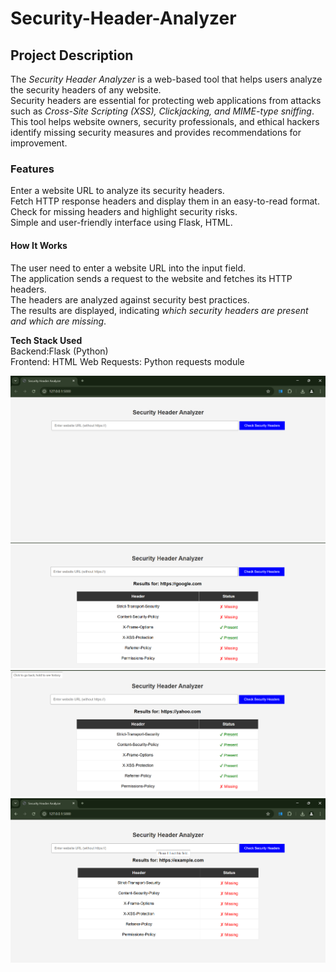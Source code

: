 # Security-Header-Analyzer
##  Project Description  
The *Security Header Analyzer* is a web-based tool that helps users analyze the security headers of any website.  
Security headers are essential for protecting web applications from attacks such as *Cross-Site Scripting (XSS), Clickjacking, and MIME-type sniffing*.  
This tool helps website owners, security professionals, and ethical hackers identify missing security measures and provides recommendations for improvement.  

### Features  
Enter a website URL to analyze its security headers.  
Fetch HTTP response headers and display them in an easy-to-read format.  
Check for missing headers and highlight security risks.  
Simple and user-friendly interface using Flask, HTML.  

#### How It Works  
The user need to enter a website URL into the input field.  
The application sends a request to the website and fetches its HTTP headers.  
The headers are analyzed against security best practices.  
The results are displayed, indicating *which security headers are present and which are missing*.  

**Tech Stack Used**  
Backend:Flask (Python)  
Frontend: HTML 
Web Requests: Python requests module  

![Project Screenshot](https://raw.githubusercontent.com/CRYPTMAN297/Security-Header-Analyzer/main/Snapshot1.png)
![Project Screenshot](https://raw.githubusercontent.com/CRYPTMAN297/Security-Header-Analyzer/main/Snapshot4.png)
![Project Screenshot](https://raw.githubusercontent.com/CRYPTMAN297/Security-Header-Analyzer/main/Snapshot3.png)
![Project Screenshot](https://raw.githubusercontent.com/CRYPTMAN297/Security-Header-Analyzer/main/Snapshot2.png)
